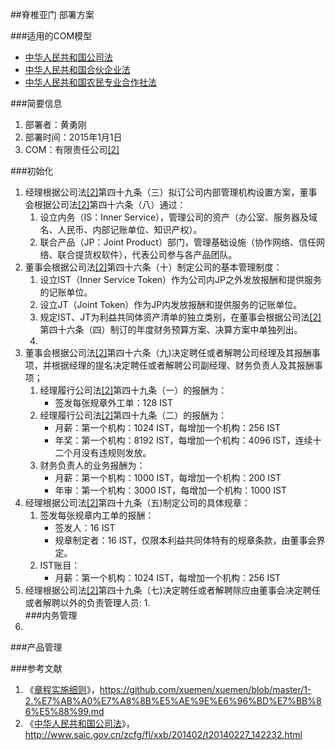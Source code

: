 ##脊椎亚门
部署方案

###适用的COM模型
* [中华人民共和国公司法](http://www.saic.gov.cn/zcfg/fl/xxb/201402/t20140227_142232.html)
* [中华人民共和国合伙企业法](http://www.gov.cn/ziliao/flfg/2006-08/28/content_371399.htm)
* [中华人民共和国农民专业合作社法](http://www.gov.cn/jrzg/2006-10/31/content_429182.htm)

<a name="brief" id="brief"></a>
###简要信息
1. 部署者：黄勇刚
2. 部署时间：2015年1月1日
3. COM：有限责任公司[[2]](#ref2)

<a name="init" id="init"></a>
###初始化
1. 经理根据公司法[[2]](#ref2)第四十九条（三）拟订公司内部管理机构设置方案，董事会根据公司法[[2]](#ref2)第四十六条（八）通过：
	1. 设立内务（IS：Inner Service），管理公司的资产（办公室、服务器及域名、人民币、内部记账单位、知识产权）。
	2. 联合产品（JP：Joint Product）部门，管理基础设施（协作网络、信任网络、联合提货权软件），代表公司参与各产品团队。
2. 董事会根据公司法[[2]](#ref2)第四十六条（十）制定公司的基本管理制度：
	1. 设立IST（Inner Service Token）作为公司内JP之外发放报酬和提供服务的记账单位。
	2. 设立JT（Joint Token）作为JP内发放报酬和提供服务的记账单位。
	3. 规定IST、JT为利益共同体资产清单的独立类别，在董事会根据公司法[[2]](#ref2)第四十六条（四）制订的年度财务预算方案、决算方案中单独列出。
	4. 
3. 董事会根据公司法[[2]](#ref2)第四十六条（九)决定聘任或者解聘公司经理及其报酬事项，并根据经理的提名决定聘任或者解聘公司副经理、财务负责人及其报酬事项；
	1. 经理履行公司法[[2]](#ref2)第四十九条（一）的报酬为：
		* 签发每张规章外工单：128 IST
	2. 经理履行公司法[[2]](#ref2)第四十九条（二）的报酬为：
		* 月薪：第一个机构：1024 IST，每增加一个机构：256 IST
		* 年奖：第一个机构：8192 IST，每增加一个机构：4096 IST，连续十二个月没有违规则发放。
	3. 财务负责人的业务报酬为：
		* 月薪：第一个机构：1000 IST，每增加一个机构：200 IST
		* 年审：第一个机构：3000 IST，每增加一个机构：1000 IST
4. 经理根据公司法[[2]](#ref2)第四十九条（五)制定公司的具体规章：
	1. 签发每张规章内工单的报酬：
		* 签发人：16 IST
		* 规章制定者：16 IST，仅限本利益共同体特有的规章条款，由董事会界定。
	2. IST账目：
		* 月薪：第一个机构：1024 IST，每增加一个机构：256 IST
5. 经理根据公司法[[2]](#ref2)第四十九条（七)决定聘任或者解聘除应由董事会决定聘任或者解聘以外的负责管理人员:
	1.  
###内务管理
1. 

###产品管理


###参考文献
1. <a name="ref1" id="ref1"></a>《[章程实施细则](https://github.com/xuemen/xuemen/blob/master/1-2.%E7%AB%A0%E7%A8%8B%E5%AE%9E%E6%96%BD%E7%BB%86%E5%88%99.md)》，https://github.com/xuemen/xuemen/blob/master/1-2.%E7%AB%A0%E7%A8%8B%E5%AE%9E%E6%96%BD%E7%BB%86%E5%88%99.md
2. <a name="ref2" id="ref2"></a>《[中华人民共和国公司法](http://www.saic.gov.cn/zcfg/fl/xxb/201402/t20140227_142232.html)》，http://www.saic.gov.cn/zcfg/fl/xxb/201402/t20140227_142232.html